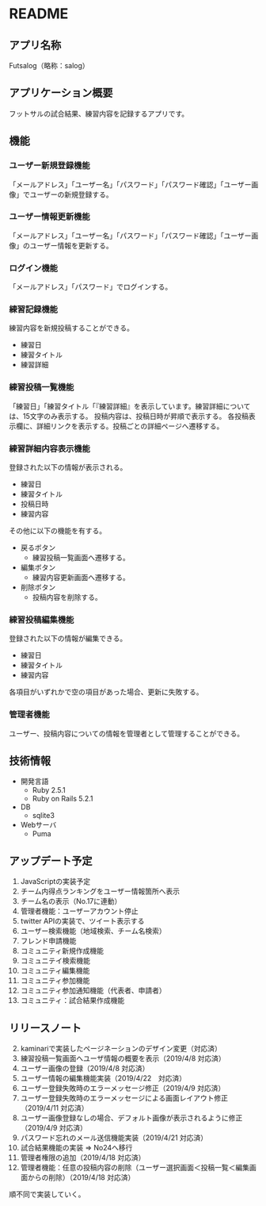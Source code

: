 
# README

## アプリ名称
Futsalog（略称：salog）

## アプリケーション概要
フットサルの試合結果、練習内容を記録するアプリです。

## 機能

### ユーザー新規登録機能
「メールアドレス」「ユーザー名」「パスワード」「パスワード確認」「ユーザー画像」でユーザーの新規登録する。

### ユーザー情報更新機能
「メールアドレス」「ユーザー名」「パスワード」「パスワード確認」「ユーザー画像」のユーザー情報を更新する。

### ログイン機能
「メールアドレス」「パスワード」でログインする。

### 練習記録機能
練習内容を新規投稿することができる。

  - 練習日
  - 練習タイトル
  - 練習詳細

### 練習投稿一覧機能
「練習日」「練習タイトル「『練習詳細』を表示しています。練習詳細については、15文字のみ表示する。
投稿内容は、投稿日時が昇順で表示する。
各投稿表示欄に、詳細リンクを表示する。投稿ごとの詳細ページへ遷移する。

### 練習詳細内容表示機能
登録された以下の情報が表示される。

- 練習日
- 練習タイトル
- 投稿日時
- 練習内容

その他に以下の機能を有する。

- 戻るボタン
  - 練習投稿一覧画面へ遷移する。
- 編集ボタン
  - 練習内容更新画面へ遷移する。
- 削除ボタン
  - 投稿内容を削除する。

### 練習投稿編集機能
登録された以下の情報が編集できる。

- 練習日
- 練習タイトル
- 練習内容

各項目がいずれかで空の項目があった場合、更新に失敗する。

### 管理者機能
ユーザー、投稿内容についての情報を管理者として管理することができる。

## 技術情報
- 開発言語
  - Ruby 2.5.1
  - Ruby on Rails 5.2.1
- DB
  - sqlite3
- Webサーバ
  - Puma

## アップデート予定
1.  JavaScriptの実装予定
11. チーム内得点ランキングをユーザー情報箇所へ表示
12. チーム名の表示（No.17に連動）
14. 管理者機能：ユーザーアカウント停止
16. twitter APIの実装で、ツイート表示する
17. ユーザー検索機能（地域検索、チーム名検索）
18. フレンド申請機能
19. コミュニティ新規作成機能
20. コミュニテイ検索機能
21. コミュニティ編集機能
22. コミュニティ参加機能
23. コミュニティ参加通知機能（代表者、申請者）
24. コミュニティ：試合結果作成機能

## リリースノート
2.  kaminariで実装したページネーションのデザイン変更（対応済）
3.  練習投稿一覧画面へユーザ情報の概要を表示（2019/4/8 対応済）
4.  ユーザー画像の登録（2019/4/8 対応済）
5.  ユーザー情報の編集機能実装（2019/4/22　対応済）
6.  ユーザー登録失敗時のエラーメッセージ修正（2019/4/9 対応済）
7.  ユーザー登録失敗時のエラーメッセージによる画面レイアウト修正（2019/4/11 対応済）
8.  ユーザー画像登録なしの場合、デフォルト画像が表示されるように修正（2019/4/9 対応済）
9.  パスワード忘れのメール送信機能実装（2019/4/21 対応済）
10. 試合結果機能の実装 => No24へ移行
13. 管理者権限の追加（2019/4/18 対応済）
15. 管理者機能：任意の投稿内容の削除（ユーザー選択画面＜投稿一覧＜編集画面からの削除）（2019/4/18 対応済）

順不同で実装していく。
